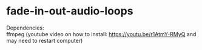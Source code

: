 # fade-in-out-audio-loops  
  
Dependencies:  
ffmpeg (youtube video on how to install: https://youtu.be/r1AtmY-RMyQ and may need to restart computer)  
